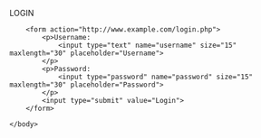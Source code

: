<!DOCTYPE html>
<html>
    <head>
        <title>Password Input</title>
    </head>
    <body>
        <p>LOGIN</p>
        
        <form action="http://www.example.com/login.php"> 
            <p>Username:
                <input type="text" name="username" size="15" maxlength="30" placeholder="Username">
            </p>
            <p>Password:
                <input type="password" name="password" size="15" maxlength="30" placeholder="Password">
            </p>
            <input type="submit" value="Login">
        </form>
    
    </body>
</html>
